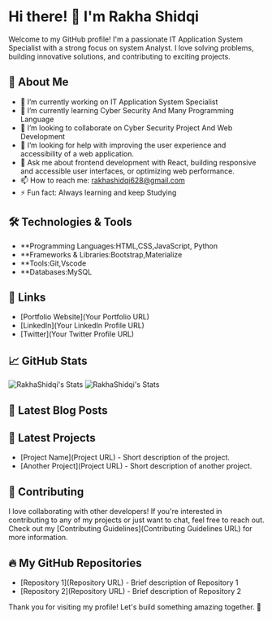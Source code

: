 # Hi there! 👋 I'm Rakha Shidqi

Welcome to my GitHub profile! I'm a passionate IT Application System Specialist with a strong focus on system Analyst. I love solving problems, building innovative solutions, and contributing to exciting projects.

## 🚀 About Me

- 🔭 I’m currently working on IT Application System Specialist
- 🌱 I’m currently learning Cyber Security And Many Programming Language
- 👯 I’m looking to collaborate on Cyber Security Project And Web Development
- 🤔 I’m looking for help with improving the user experience and accessibility of a web application.
- 💬 Ask me about frontend development with React, building responsive and accessible user interfaces, or optimizing web performance.
- 📫 How to reach me: rakhashidqi628@gmail.com
- ⚡ Fun fact: Always learning and keep Studying

## 🛠️ Technologies & Tools

- **Programming Languages:HTML,CSS,JavaScript, Python
- **Frameworks & Libraries:Bootstrap,Materialize
- **Tools:Git,Vscode
- **Databases:MySQL

## 🔗 Links

- [Portfolio Website](Your Portfolio URL)
- [LinkedIn](Your LinkedIn Profile URL)
- [Twitter](Your Twitter Profile URL)

## 📈 GitHub Stats

![RakhaShidqi's Stats](https://github-readme-stats.vercel.app/api?username=RakhaShidqi&theme=vue-dark&show_icons=true&hide_border=true&count_private=true)
![RakhaShidqi's Stats](https://github-readme-stats.vercel.app/api/top-langs/?username=RakhaShidqi&theme=vue-dark)
## 📜 Latest Blog Posts

<!-- BLOG-POST-LIST:START -->
<!-- BLOG-POST-LIST:END -->

## 📝 Latest Projects

- [Project Name](Project URL) - Short description of the project.
- [Another Project](Project URL) - Short description of another project.

## 🤝 Contributing

I love collaborating with other developers! If you're interested in contributing to any of my projects or just want to chat, feel free to reach out. Check out my [Contributing Guidelines](Contributing Guidelines URL) for more information.

## 🔥 My GitHub Repositories

- [Repository 1](Repository URL) - Brief description of Repository 1
- [Repository 2](Repository URL) - Brief description of Repository 2

Thank you for visiting my profile! Let's build something amazing together. 🚀
